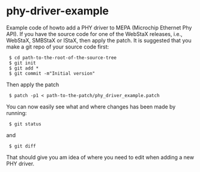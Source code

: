 # phy-driver-example
Example code of howto add a PHY driver to MEPA (Microchip Ethernet Phy API).
If you have the source code for one of the WebStaX releases, i.e., WebStaX, SMBStaX or IStaX,
then apply the patch. It is suggested that you make a git repo of your source code first:
```
 $ cd path-to-the-root-of-the-source-tree
 $ git init
 $ git add *
 $ git commit -m"Initial version"
```
Then apply the patch
```
 $ patch -p1 < path-to-the-patch/phy_driver_example.patch
```
You can now easily see what and where changes has been made by running:
```
 $ git status
```
and
```
 $ git diff
```
That should give you am idea of where you need to edit when adding a new PHY driver.
